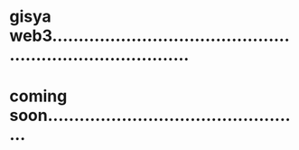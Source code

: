 # gisya web3...............................................................................
# coming soon.................................................
